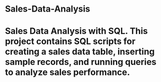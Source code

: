 # Sales-Data-Analysis
# Sales Data Analysis with SQL.   This project contains SQL scripts for creating a sales data table, inserting sample records, and running queries to analyze sales performance.
